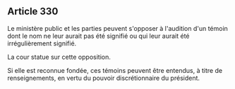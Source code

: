 Article 330
----
Le ministère public et les parties peuvent s'opposer à l'audition d'un témoin
dont le nom ne leur aurait pas été signifié ou qui leur aurait été
irrégulièrement signifié.

La cour statue sur cette opposition.

Si elle est reconnue fondée, ces témoins peuvent être entendus, à titre de
renseignements, en vertu du pouvoir discrétionnaire du président.
